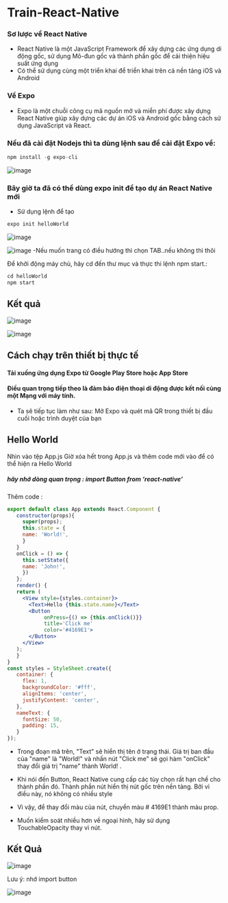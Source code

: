 # Train-React-Native
### Sơ lược về React Native
- React Native là một JavaScript Framework để xây dựng các ứng dụng di động gốc, sử dụng Mô-đun gốc và thành phần gốc để cải thiện hiệu suất ứng dụng
- Có thể sử dụng cùng một triển khai để triển khai trên cả nền tảng iOS và Android
### Về Expo
- Expo là một chuỗi công cụ mã nguồn mở và miễn phí được xây dựng React Native giúp xây dựng các dự án iOS và Android gốc bằng cách sử dụng JavaScript và React.
### Nếu đã cài đặt Nodejs thì ta dùng lệnh sau để cài đặt Expo về:
```jsx
npm install -g expo-cli
```
![image](https://user-images.githubusercontent.com/54676091/120816824-51dcb480-c57b-11eb-9037-6194a0549096.png)

### Bây giờ ta đã có thể dùng expo init để tạo dự án React Native mới
- Sử dụng lệnh để tạo
```jsx 
expo init helloWorld
```
![image](https://user-images.githubusercontent.com/54676091/120817507-fb23aa80-c57b-11eb-9707-27dce01938fa.png)

![image](https://user-images.githubusercontent.com/54676091/120817821-3a51fb80-c57c-11eb-8ac8-99a34410f45a.png)
-Nếu muốn trang có điều hướng thì chọn TAB..nếu không thì thôi

Để khởi động máy chủ, hãy cd đến thư mục và thực thi lệnh npm start.:
```jsx 
cd helloWorld 
npm start
```
## Kết quả 

![image](https://user-images.githubusercontent.com/54676091/120818582-f4496780-c57c-11eb-8081-a2b3bc519351.png)

![image](https://user-images.githubusercontent.com/54676091/120818680-075c3780-c57d-11eb-9b84-3346b74fda26.png)

## Cách chạy trên thiết bị thực tế
#### Tải xuống ứng dụng Expo từ Google Play Store hoặc App Store 
#### Điều quan trọng tiếp theo là đảm bảo điện thoại di động được kết nối cùng một Mạng với máy tính.
- Ta sẽ tiếp tục làm như sau:
Mở Expo và quét mã QR trong thiết bị đầu cuối hoặc trình duyệt của bạn
  

## Hello World
Nhìn vào tệp App.js
Giờ xóa hết trong App.js và thêm code mới vào để có thể hiện ra Hello World
##### hãy nhớ dòng quan trọng : import Button from ‘react-native’
Thêm code :
```jsx
export default class App extends React.Component {
   constructor(props){
     super(props);
     this.state = {
     name: 'World!',
     }
   }
   onClick = () => {
     this.setState({
     name: 'John!',
     })
   };
   render() {
   return (
     <View style={styles.container}>
       <Text>Hello {this.state.name}</Text>
       <Button 
            onPress={() => {this.onClick()}} 
            title='Click me'
            color='#4169E1'>
       </Button>
     </View>
   );
   }
}
const styles = StyleSheet.create({
   container: {
     flex: 1,
     backgroundColor: '#fff',
     alignItems: 'center',
     justifyContent: 'center',
   }, 
   nameText: {
     fontSize: 50,
     padding: 15,
   }
});
```

- Trong đoạn mã trên, "Text" sẽ hiển thị tên ở trạng thái. Giá trị ban đầu của "name" là "World!" và nhấn nút "Click me" sẽ gọi hàm "onClick" thay đổi giá trị "name" thành World! .

- Khi nói đến Button, React Native cung cấp các tùy chọn rất hạn chế cho thành phần đó. Thành phần nút hiển thị nút gốc trên nền tảng. Bởi vì điều này, nó không có nhiều style
- Vì vậy, để thay đổi màu của nút, chuyển màu # 4169E1 thành màu prop.
- Muốn kiểm soát nhiều hơn về ngoại hình, hãy sử dụng TouchableOpacity thay vì nút.


## Kết Quả

![image](https://user-images.githubusercontent.com/54676091/120830224-7b500d00-c588-11eb-966c-3e1a736e2346.png)




Lưu ý:
nhớ import button

![image](https://user-images.githubusercontent.com/54676091/120829936-2dd3a000-c588-11eb-9ab8-aea26f7076da.png)



